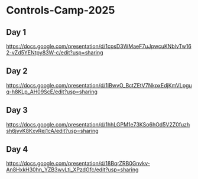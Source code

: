 # Controls-Camp-2025

## Day 1
https://docs.google.com/presentation/d/1cpsD3WMaeF7uJpwcuKNblvTw162-vZd5YENtpy83W-c/edit?usp=sharing

## Day 2
https://docs.google.com/presentation/d/1lBwvO_BctZEtV7NkpxEdjKmVLpguq-h8KLp_AH09ScE/edit?usp=sharing

## Day 3
https://docs.google.com/presentation/d/1hhLGPM1e73KSo6hOd5V2Z0fuzhsh6jyvK8KxvRej1cA/edit?usp=sharing

## Day 4
https://docs.google.com/presentation/d/18BqrZRB0Gnvkv-An8HxkH30hn_YZB3wvLti_XPzdGfc/edit?usp=sharing